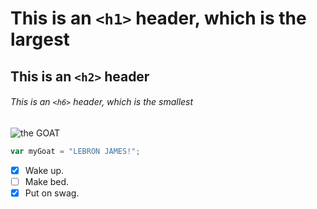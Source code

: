 # This is an `<h1>` header, which is the largest

## This is an `<h2>` header

###### This is an `<h6>` header, which is the smallest

![the GOAT](https://media4.giphy.com/media/v1.Y2lkPTc5MGI3NjExaXpjeGJnYjc0bHl3YWlubHpxMWNjb3o4Z254cDNucnp4bmlqanpobyZlcD12MV9pbnRlcm5hbF9naWZfYnlfaWQmY3Q9Zw/IglQkzvuewsoD6E1Pj/giphy.gif)

``` javascript
var myGoat = "LEBRON JAMES!";
```

- [x] Wake up.
- [ ] Make bed.
- [X] Put on swag.
